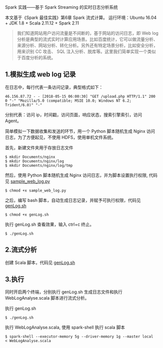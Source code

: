 Spark 实践——基于 Spark Streaming 的实时日志分析系统

本文基于《Spark 最佳实践》第6章 Spark 流式计算。
运行环境：Ubuntu 16.04 + JDK 1.8 + Scala 2.11.12 + Spark 2.11

> 我们知道网站用户访问流量是不间断的，基于网站的访问日志，即 Web log 分析是典型的流式实时计算应用场景。比如百度统计，它可以做流量分析、来源分析、网站分析、转化分析。另外还有特定场景分析，比如安全分析，用来识别 CC 攻击、 SQL 注入分析、脱库等。这里我们简单实现一个类似于百度分析的系统。

## 1.模拟生成 web log 记录
在日志中，每行代表一条访问记录，典型格式如下：
```
46.156.87.72 - - [2018-05-15 06:00:30] "GET /upload.php HTTP/1.1" 200 0 "-" "Mozilla/5.0 (compatible; MSIE 10.0; Windows NT 6.2; Trident/6.0)" "-"
```
分别代表：访问 ip，时间戳，访问页面，响应状态，搜索引擎索引，访问 Agent。

简单模拟一下数据收集和发送的环节，用一个 Python 脚本随机生成 Nginx 访问日志，为了方便起见，不使用 HDFS，使用单机文件系统。

首先，新建文件夹用于存放日志文件
```
$ mkdir Documents/nginx
$ mkdir Documents/nginx/log
$ mkdir Documents/nginx/log/tmp
```

然后，使用 Python 脚本随机生成 Nginx 访问日志，并为脚本设置执行权限, 代码见 [sample_web_log.py](https://github.com/libaoquan95/WebLogAnalyse/blob/master/sample_web_log.py)
```
$ chmod +x sample_web_log.py
```

之后，编写 bash 脚本，自动生成日志记录，并赋予可执行权限，代码见 [genLog.sh](https://github.com/libaoquan95/WebLogAnalyse/blob/master/genLog.sh)
```
$ chmod +x genLog.sh
```
执行 genLog.sh 查看效果，输入 ctrl+c 终止。
```
$ ./genLog.sh
```

## 2.流式分析
创建 Scala 脚本，代码见 [genLog.sh](https://github.com/libaoquan95/WebLogAnalyse/blob/master/WebLogAnalyse.scala)

## 3.执行
同时开启两个终端，分别执行 genLog.sh 生成日志文件和执行 WebLogAnalyse.scala 脚本进行流式分析。

执行 genLog.sh
```
$ ./genLog.sh
```

执行 WebLogAnalyse.scala, 使用 spark-shell 执行 scala 脚本
```
$ spark-shell --executor-memory 5g --driver-memory 1g --master local  < WebLogAnalyse.scala 
```